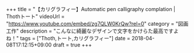 +++
title =  "【カリグラフィー】Automatic pen calligraphy complation | Thothトート"
videoUrl = "https://www.youtube.com/embed/zg7QLW0KrQw?rel=0"
category = "図画工作"
description = "こんなに綺麗なデザインで文字をかけらた最高ですよね！"
tags = ["Thoth,トート,カリグラフィー"]
date = 2018-04-08T17:12:15+09:00
draft = true
+++

